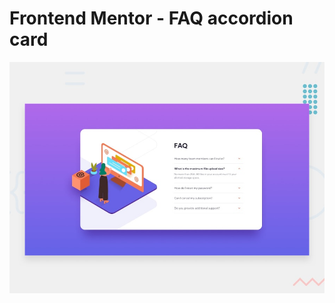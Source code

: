 # Frontend Mentor - FAQ accordion card

![Design preview for the FAQ accordion card coding challenge](./design/desktop-preview.jpg)

